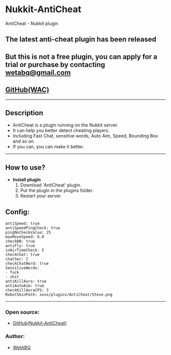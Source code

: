 # Nukkit-AntiCheat
AntiCheat  - Nukkit plugin

## The latest anti-cheat plugin has been released
## But this is not a free plugin, you can apply for a trial or purchase by contacting wetabq@gmail.com
## [GitHub(WAC)](https://github.com/WetABQ/Nukkit-WAntiCheat)
--------

## Description

  - AntiCheat is a plugin running on the Nukkit server.
  - It can help you better detect cheating players.
  - Including Fast Chat, sensitive words, Auto Aim, Speed, Bounding Box and so on.
  - If you can, you can make it better.

--------

## How to use?

- **Install plugin**
  1. Download 'AntiCheat' plugin.
  2. Put the plugin in the plugins folder.
  3. Restart your server.

## Config:
```
antiSpeed: true
antiSpeedPingCheck: true
pingNoCheckValue: 25
maxMoveSpeed: 6.0
checkBB: true
antiFly: true
inAirTimeCheck: 5
checkChat: true
chatSec: 2
checkChatWord: true
SensitiveWords:
- fuck
- shit
antiKillAura: true
antiAutoAim: true
checkKillAuraCPS: 3
RobotSkinPath: xxxx/plugins/AntiCheat/Steve.png
```

--------

### Open source:

- [GitHub(Nukkit-AntiCheat)](https://github.com/WetABQ/Nukkit-AntiCheat)

### Author:

- [WetABQ](https://github.com/WetABQ)
